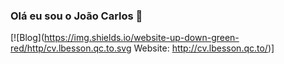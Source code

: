 ### Olá eu sou o João Carlos 👋

[![Blog](https://img.shields.io/website-up-down-green-red/http/cv.lbesson.qc.to.svg Website: http://cv.lbesson.qc.to/)]
